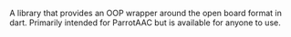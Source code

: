 A library that provides an OOP wrapper around the open board format in dart. Primarily intended for ParrotAAC but is available for anyone to use. 
